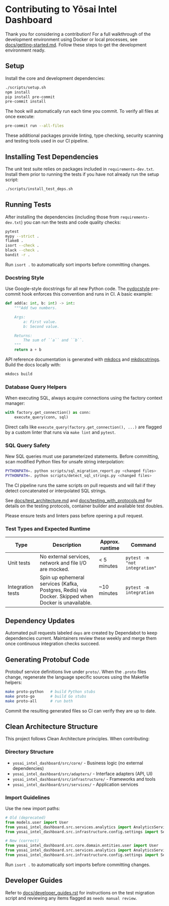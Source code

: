 # Contributing to Yōsai Intel Dashboard

Thank you for considering a contribution! For a full walkthrough of the development environment using Docker or local processes, see [docs/getting-started.md](docs/getting-started.md). Follow these steps to get the development environment ready.

## Setup

Install the core and development dependencies:

```bash
./scripts/setup.sh
npm install
pip install pre-commit
pre-commit install
```

The hook will automatically run each time you commit. To verify all files at
once execute:

```bash
pre-commit run --all-files
```

These additional packages provide linting, type checking, security scanning and testing tools used in our CI pipeline.

## Installing Test Dependencies

The unit test suite relies on packages included in
`requirements-dev.txt`. Install them prior to running the tests if you
have not already run the setup script:

```bash
./scripts/install_test_deps.sh
```

## Running Tests

After installing the dependencies (including those from
`requirements-dev.txt`) you can run the tests and code quality checks:

```bash
pytest
mypy --strict .
flake8 .
isort --check .
black --check .
bandit -r .
```

Run `isort .` to automatically sort imports before committing changes.

### Docstring Style

Use Google-style docstrings for all new Python code. The [pydocstyle](https://pypi.org/project/pydocstyle/)
pre-commit hook enforces this convention and runs in CI. A basic example:

```python
def add(a: int, b: int) -> int:
    """Add two numbers.

    Args:
        a: First value.
        b: Second value.

    Returns:
        The sum of ``a`` and ``b``.
    """
    return a + b
```

API reference documentation is generated with [mkdocs](https://www.mkdocs.org/) and
[mkdocstrings](https://mkdocstrings.github.io/). Build the docs locally with:

```bash
mkdocs build
```

### Database Query Helpers

When executing SQL, always acquire connections using the factory context manager:

```python
with factory.get_connection() as conn:
    execute_query(conn, sql)
```

Direct calls like `execute_query(factory.get_connection(), ...)` are flagged by
a custom linter that runs via `make lint` and `pytest`.

### SQL Query Safety

New SQL queries must use parameterized statements. Before committing, scan
modified Python files for unsafe string interpolation:

```bash
PYTHONPATH=. python scripts/sql_migration_report.py <changed files>
PYTHONPATH=. python scripts/detect_sql_strings.py <changed files>
```

The CI pipeline runs the same scripts on pull requests and will fail if they
detect concatenated or interpolated SQL strings.

See [docs/test_architecture.md](docs/test_architecture.md) and
[docs/testing_with_protocols.md](docs/testing_with_protocols.md) for details on
the testing protocols, container builder and available test doubles.

Please ensure tests and linters pass before opening a pull request.

### Test Types and Expected Runtime

| Type | Description | Approx. runtime | Command |
| ---- | ----------- | --------------- | ------- |
| Unit tests | No external services, network and file I/O are mocked. | < 5 minutes | `pytest -m "not integration"` |
| Integration tests | Spin up ephemeral services (Kafka, Postgres, Redis) via Docker. Skipped when Docker is unavailable. | ~10 minutes | `pytest -m integration` |

## Dependency Updates

Automated pull requests labeled `deps` are created by Dependabot to keep
dependencies current. Maintainers review these weekly and merge them once
continuous integration checks succeed.

## Generating Protobuf Code

Protobuf service definitions live under `proto/`. When the `.proto` files
change, regenerate the language specific sources using the Makefile helpers:

```bash
make proto-python   # build Python stubs
make proto-go       # build Go stubs
make proto-all      # run both
```

Commit the resulting generated files so CI can verify they are up to date.

## Clean Architecture Structure

This project follows Clean Architecture principles. When contributing:

### Directory Structure
- `yosai_intel_dashboard/src/core/` - Business logic (no external dependencies)
- `yosai_intel_dashboard/src/adapters/` - Interface adapters (API, UI)
- `yosai_intel_dashboard/src/infrastructure/` - Frameworks and tools
- `yosai_intel_dashboard/src/services/` - Application services

### Import Guidelines
Use the new import paths:
```python
# Old (deprecated)
from models.user import User
from yosai_intel_dashboard.src.services.analytics import AnalyticsService
from yosai_intel_dashboard.src.infrastructure.config.settings import Settings

# New (correct)
from yosai_intel_dashboard.src.core.domain.entities.user import User
from yosai_intel_dashboard.src.services.analytics import AnalyticsService
from yosai_intel_dashboard.src.infrastructure.config.settings import Settings
```

Run `isort .` to automatically sort imports before committing changes.

## Developer Guides

Refer to [docs/developer_guides.rst](docs/developer_guides.rst) for instructions on
the test migration script and reviewing any items flagged as ``needs manual review``.
